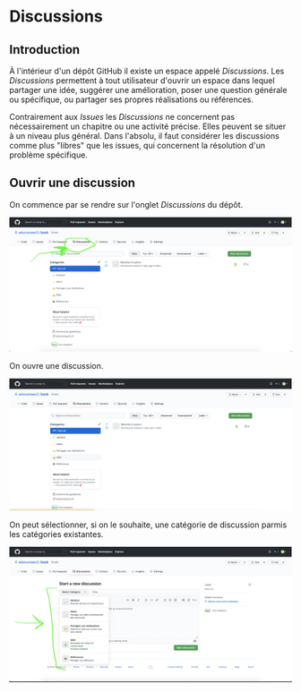 # Discussions

## Introduction

À l'intérieur d'un dépôt GitHub il existe un espace appelé *Discussions*. Les *Discussions* permettent à tout utilisateur d'ouvrir un espace dans lequel partager une idée, suggérer une amélioration, poser une question générale ou spécifique, ou partager ses propres réalisations ou références. 

Contrairement aux *Issues* les *Discussions* ne concernent pas nécessairement un chapitre ou une activité précise. Elles peuvent se situer à un niveau plus général. Dans l'absolu, il faut considérer les discussions comme plus "libres" que les issues, qui concernent la résolution d'un problème spécifique. 

## Ouvrir une discussion 

On commence par se rendre sur l'onglet *Discussions* du dépôt. 

![discussion](media/discussion1.png)

On ouvre une discussion. 

![discussion](media/discussion2.png)

On peut sélectionner, si on le souhaite, une catégorie de discussion parmis les catégories existantes. 

![discussion](media/discussion3.png)


